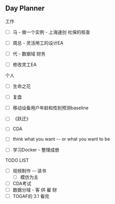## Day Planner
工作
- [ ] 马 - 做一个实例 - 上海速创 社保的核查 
- [ ] 周总 - 灵活用工的设计EA 
- [ ] 代 - 数据域 财务
- [ ] 修改灵工EA


个人
- [ ]  生命之花
- [ ]  复盘
- [ ]  移动设备用户年龄和性别预测baseline
- [ ] 《跃迁》
- [ ] CDA
- [ ] think what you want -- or what you want to be
- [ ] 学习Docker - 整理成册



TODO LIST
- [ ]  视频制作 -- 读书
	- [ ]  模仿为主
- [ ]  CDA考试
- [ ]  数据分域 - 客 供 雇 财
- [ ]  TOGAF的 3.1 看完